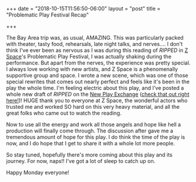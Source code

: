 +++
date = "2018-10-15T11:56:50-06:00"
layout = "post"
title = "Problematic Play Festival Recap"

+++

The Bay Area trip was, as usual, AMAZING. This was particularly packed with theater, tasty food, rehearsals, late night talks, and nerves.... I don't think I've ever been as nervous as I was during this reading of *RIPPED* in [Z Space](http://www.zspace.org/)'s Problematic Play Festival, I was actually shaking during the performance. But apart from the nerves, the experience was pretty special. I always love working with new artists, and Z Space is a phenomenally supportive group and space. I wrote a new scene, which was one of those special rewrites that comes out nearly perfect and feels like it's been in the play the whole time. I'm feeling electric about this play, and I've posted a whole new draft of *RIPPED* on the [New Play Exchange](https://newplayexchange.org/dashboard) ([check that out right here!](https://newplayexchange.org/plays/70552/ripped))! HUGE thank you to everyone at Z Space, the wonderful actors who trusted me and worked SO hard on this very heavy material, and all the great folks who came out to watch the reading.

Now to use all the energy and work all those angels and hope like hell a production will finally come through. The discussion after gave me a tremendous amount of hope for this play. I do think the time of the play is now, and I do hope that I get to share it with a whole lot more people.

So stay tuned, hopefully there's more coming about this play and its journey. For now, naps!! I've got a lot of sleep to catch up on.

Happy Monday everyone!